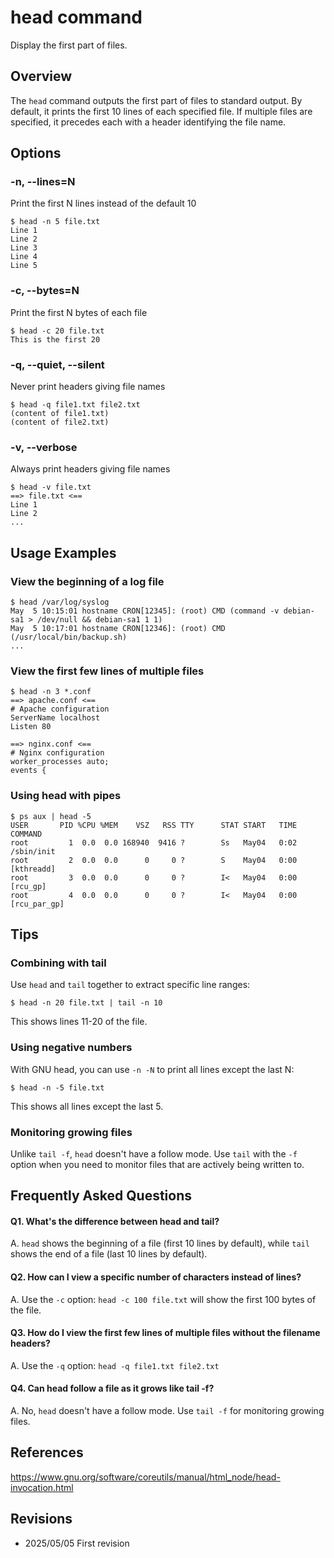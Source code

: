 # head command

Display the first part of files.

## Overview

The `head` command outputs the first part of files to standard output. By default, it prints the first 10 lines of each specified file. If multiple files are specified, it precedes each with a header identifying the file name.

## Options

### **-n, --lines=N**

Print the first N lines instead of the default 10

```console
$ head -n 5 file.txt
Line 1
Line 2
Line 3
Line 4
Line 5
```

### **-c, --bytes=N**

Print the first N bytes of each file

```console
$ head -c 20 file.txt
This is the first 20
```

### **-q, --quiet, --silent**

Never print headers giving file names

```console
$ head -q file1.txt file2.txt
(content of file1.txt)
(content of file2.txt)
```

### **-v, --verbose**

Always print headers giving file names

```console
$ head -v file.txt
==> file.txt <==
Line 1
Line 2
...
```

## Usage Examples

### View the beginning of a log file

```console
$ head /var/log/syslog
May  5 10:15:01 hostname CRON[12345]: (root) CMD (command -v debian-sa1 > /dev/null && debian-sa1 1 1)
May  5 10:17:01 hostname CRON[12346]: (root) CMD (/usr/local/bin/backup.sh)
...
```

### View the first few lines of multiple files

```console
$ head -n 3 *.conf
==> apache.conf <==
# Apache configuration
ServerName localhost
Listen 80

==> nginx.conf <==
# Nginx configuration
worker_processes auto;
events {
```

### Using head with pipes

```console
$ ps aux | head -5
USER       PID %CPU %MEM    VSZ   RSS TTY      STAT START   TIME COMMAND
root         1  0.0  0.0 168940  9416 ?        Ss   May04   0:02 /sbin/init
root         2  0.0  0.0      0     0 ?        S    May04   0:00 [kthreadd]
root         3  0.0  0.0      0     0 ?        I<   May04   0:00 [rcu_gp]
root         4  0.0  0.0      0     0 ?        I<   May04   0:00 [rcu_par_gp]
```

## Tips

### Combining with tail

Use `head` and `tail` together to extract specific line ranges:

```console
$ head -n 20 file.txt | tail -n 10
```
This shows lines 11-20 of the file.

### Using negative numbers

With GNU head, you can use `-n -N` to print all lines except the last N:

```console
$ head -n -5 file.txt
```
This shows all lines except the last 5.

### Monitoring growing files

Unlike `tail -f`, `head` doesn't have a follow mode. Use `tail` with the `-f` option when you need to monitor files that are actively being written to.

## Frequently Asked Questions

#### Q1. What's the difference between head and tail?
A. `head` shows the beginning of a file (first 10 lines by default), while `tail` shows the end of a file (last 10 lines by default).

#### Q2. How can I view a specific number of characters instead of lines?
A. Use the `-c` option: `head -c 100 file.txt` will show the first 100 bytes of the file.

#### Q3. How do I view the first few lines of multiple files without the filename headers?
A. Use the `-q` option: `head -q file1.txt file2.txt`

#### Q4. Can head follow a file as it grows like tail -f?
A. No, `head` doesn't have a follow mode. Use `tail -f` for monitoring growing files.

## References

https://www.gnu.org/software/coreutils/manual/html_node/head-invocation.html

## Revisions

- 2025/05/05 First revision